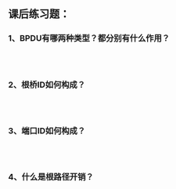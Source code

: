 ## 课后练习题：

### 	1、BPDU有哪两种类型？都分别有什么作用？

```markdown

```

​       

### 	2、根桥ID如何构成？

```markdown

```

​       

### 	3、端口ID如何构成？

```markdown

```

​       

### 	4、什么是根路径开销？

```markdown

```

